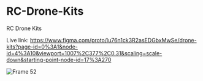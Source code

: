 # RC-Drone-Kits
RC Drone Kits

Live link: https://www.figma.com/proto/lu76n1ck3R2asEDGbxMwSe/drone-kits?page-id=0%3A1&node-id=4%3A10&viewport=1007%2C377%2C0.31&scaling=scale-down&starting-point-node-id=17%3A270
 
![Frame 52](https://user-images.githubusercontent.com/79252220/189471010-f5bd4d44-106e-41d9-8e2a-d5dfc4ed1024.png)
